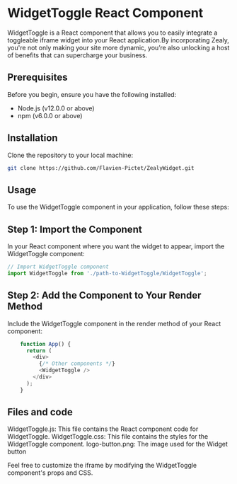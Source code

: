 # WidgetToggle React Component

WidgetToggle is a React component that allows you to easily integrate a toggleable iframe widget into your React application.By incorporating Zealy, you're not only making your site more dynamic, you’re also unlocking a host of benefits that can supercharge your business.

## Prerequisites

Before you begin, ensure you have the following installed:
- Node.js (v12.0.0 or above)
- npm (v6.0.0 or above)

## Installation

Clone the repository to your local machine:

```bash
git clone https://github.com/Flavien-Pictet/ZealyWidget.git
```

## Usage
To use the WidgetToggle component in your application, follow these steps:

## Step 1: Import the Component
In your React component where you want the widget to appear, import the WidgetToggle component:

```javascript
// Import WidgetToggle component
import WidgetToggle from './path-to-WidgetToggle/WidgetToggle';
```

## Step 2: Add the Component to Your Render Method

Include the WidgetToggle component in the render method of your React component:

```javascript
    function App() {
      return (
        <div>
          {/* Other components */}
          <WidgetToggle />
        </div>
      );
    }
```

## Files and code

WidgetToggle.js: This file contains the React component code for WidgetToggle.
WidgetToggle.css: This file contains the styles for the WidgetToggle component.
logo-button.png: The image used for the Widget button

Feel free to customize the iframe by modifying the WidgetToggle component's props and CSS.

